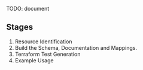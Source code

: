TODO: document

## Stages

1. Resource Identification
2. Build the Schema, Documentation and Mappings.
3. Terraform Test Generation
4. Example Usage

